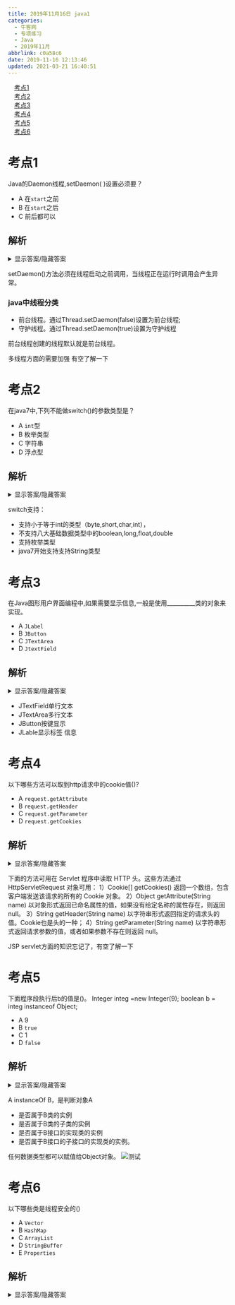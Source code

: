 ```yaml
---
title: 2019年11月16日 java1
categories: 
  - 牛客网
  - 专项练习
  - Java
  - 2019年11月
abbrlink: c0a58c6
date: 2019-11-16 12:13:46
updated: 2021-03-21 16:40:51
---
```

<div id='my_toc'><a href="/exam/c0a58c6/#考点1" class="header_1">考点1</a>&nbsp;<br><a href="/exam/c0a58c6/#考点2" class="header_1">考点2</a>&nbsp;<br><a href="/exam/c0a58c6/#考点3" class="header_1">考点3</a>&nbsp;<br><a href="/exam/c0a58c6/#考点4" class="header_1">考点4</a>&nbsp;<br><a href="/exam/c0a58c6/#考点5" class="header_1">考点5</a>&nbsp;<br><a href="/exam/c0a58c6/#考点6" class="header_1">考点6</a>&nbsp;<br></div>
<style>.header_1{margin-left: 1em;}.header_2{margin-left: 2em;}.header_3{margin-left: 3em;}.header_4{margin-left: 4em;}.header_5{margin-left: 5em;}.header_6{margin-left: 6em;}</style>
<!--more-->
<script>if (navigator.platform.search('arm')==-1){document.getElementById('my_toc').style.display = 'none';}var e,p = document.getElementsByTagName('p');while (p.length>0) {e = p[0];e.parentElement.removeChild(e);}</script>

<!--end-->
# 考点1
Java的Daemon线程,setDaemon( )设置必须要？
- A 在`start`之前
- B 在`start`之后
- C 前后都可以

## 解析
<details><summary>显示答案/隐藏答案</summary>正确答案: A</details>

setDaemon()方法必须在线程启动之前调用，当线程正在运行时调用会产生异常。

### java中线程分类
- 前台线程。通过Thread.setDaemon(false)设置为前台线程;
- 守护线程。通过Thread.setDaemon(true)设置为守护线程

前台线程创建的线程默认就是前台线程。

多线程方面的需要加强
有空了解一下

# 考点2
在java7中,下列不能做switch()的参数类型是？
- A `int`型
- B 枚举类型
- C 字符串
- D 浮点型

## 解析
<details><summary>显示答案/隐藏答案</summary>正确答案: D</details>

switch支持：
- 支持小于等于int的类型（byte,short,char,int），
- 不支持八大基础数据类型中的boolean,long,float,double
- 支持枚举类型
- java7开始支持支持String类型


# 考点3
在Java图形用户界面编程中,如果需要显示信息,一般是使用__________类的对象来实现。
- A `JLabel`
- B `JButton`
- C `JTextArea`
- D `JtextField`

## 解析
<details><summary>显示答案/隐藏答案</summary>正确答案: A</details>


- JTextField单行文本
- JTextArea多行文本
- JButton按键显示
- JLable显示标签 信息


# 考点4
以下哪些方法可以取到http请求中的cookie值()?
- A `request.getAttribute`
- B `request.getHeader`
- C `request.getParameter`
- D `request.getCookies`

## 解析
<details><summary>显示答案/隐藏答案</summary>正确答案: BD</details>

下面的方法可用在 Servlet 程序中读取 HTTP 头。这些方法通过 HttpServletRequest 对象可用：
1）Cookie[] getCookies()
返回一个数组，包含客户端发送该请求的所有的 Cookie 对象。
2）Object getAttribute(String name)
以对象形式返回已命名属性的值，如果没有给定名称的属性存在，则返回 null。
3）String getHeader(String name)
以字符串形式返回指定的请求头的值。Cookie也是头的一种；
4）String getParameter(String name)
以字符串形式返回请求参数的值，或者如果参数不存在则返回 null。

JSP servlet方面的知识忘记了，有空了解一下

# 考点5
下面程序段执行后b的值是()。
Integer integ =new Integer(9);
boolean b = integ  instanceof  Object;
- A 9
- B `true`
- C 1
- D `false`

## 解析
<details><summary>显示答案/隐藏答案</summary>正确答案: B</details>

A instanceOf B，是判断对象A
- 是否属于B类的实例
- 是否属于B类的子类的实例
- 是否属于B接口的实现类的实例
- 是否属于B接口的子接口的实现类的实例。

任何数据类型都可以赋值给Object对象。
![测试](https://image-1257720033.cos.ap-shanghai.myqcloud.com/blog/hexoSettings/FrontAwesome/find.png)

# 考点6
以下哪些类是线程安全的()
- A `Vector`
- B `HashMap`
- C `ArrayList`
- D `StringBuffer`
- E `Properties`

## 解析
<details><summary>显示答案/隐藏答案</summary>正确答案: ADE</details>


